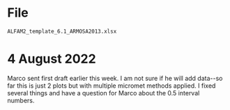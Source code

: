 # File
`ALFAM2_template_6.1_ARMOSA2013.xlsx`

# 4 August 2022
Marco sent first draft earlier this week.
I am not sure if he will add data--so far this is just 2 plots but with multiple micromet methods applied.
I fixed several things and have a question for Marco about the 0.5 interval numbers.
